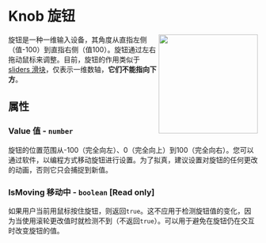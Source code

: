 # Knob 旋钮

<img src="https://docs.retrogadgets.game/api/modules/Knob.png" width="200" align="right">

旋钮是一种一维输入设备，其角度从直指左侧（值-100）到直指右侧（值100）。旋钮通过左右拖动鼠标来调整。目前，旋钮的作用类似于[sliders 滑块](Slider.md)，仅表示一维数轴，**它们不能指向下方**。

## 属性

### Value 值 - `number` 
旋钮的位置范围从-100（完全向左）、0（完全向上）到100（完全向右）。您可以通过软件，以编程方式移动旋钮进行设置。为了拟真，建议设置对旋钮的任何更改的动画，否则它只会捕捉到新值。

### IsMoving 移动中 - `boolean` **[Read only]**
如果用户当前用鼠标按住旋钮，则返回`true`。这不应用于检测旋钮值的变化，因为当使用滚轮更改值时就检测不到（不返回`true`）。可以用于避免在旋钮仍在交互时改变旋钮的值。
